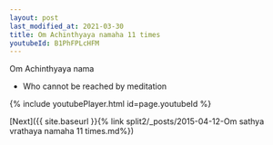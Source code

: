 ```yaml
---
layout: post
last_modified_at: 2021-03-30
title: Om Achinthyaya namaha 11 times
youtubeId: B1PhFPLcHFM
---
```

 
 
Om Achinthyaya nama 
 
 -  Who cannot be reached by meditation 
 
  
 
  
 
 
 
 
 
 


{% include youtubePlayer.html id=page.youtubeId %}
 
[Next]({{ site.baseurl }}{% link  split2/_posts/2015-04-12-Om sathya vrathaya namaha 11 times.md%})
 
